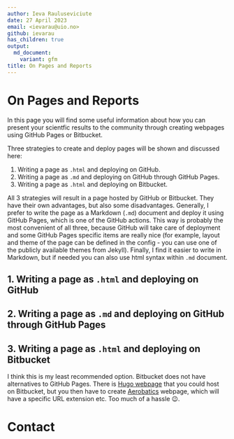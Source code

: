 ```yaml
---
author: Ieva Rauluseviciute
date: 27 April 2023
email: <ievarau@uio.no>
github: ievarau
has_children: true
output:
  md_document:
    variant: gfm
title: On Pages and Reports
---
```


# On Pages and Reports #

In this page you will find some useful information about how you can present your scientfic results to the community through creating webpages using GitHub Pages or Bitbucket.

Three strategies to create and deploy pages will be shown and discussed here:
1. Writing a page as `.html` and deploying on GitHub.
2. Writing a page as `.md` and deploying on GitHub through GitHub Pages.
3. Writing a page as `.html` and deploying on Bitbucket.

All 3 strategies will result in a page hosted by GitHub or Bitbucket. They have their own advantages, but also some disadvantages. Generally, I prefer to write the page as a Markdown (`.md`) document and deploy it using GitHub Pages, which is one of the GitHub actions. This way is probably the most convenient of all three, because GitHub will take care of deployment and some GitHub Pages specific items are really nice (for example, layout and theme of the page can be defined in the config - you can use one of the publicly available themes from Jekyll). Finally, I find it easier to write in Markdown, but if needed you can also use html syntax within `.md` document.

## 1. Writing a page as `.html` and deploying on GitHub ##



## 2. Writing a page as `.md` and deploying on GitHub through GitHub Pages ##


## 3. Writing a page as `.html` and deploying on Bitbucket ##

I think this is my least recommended option. Bitbucket does not have alternatives to GitHub Pages. There is [Hugo webpage](https://gohugo.com.cn/hosting-and-deployment/hosting-on-bitbucket/) that you could host on Bitbucket, but you then have to create [Aerobatics](https://github.com/aerobatic/aerobatic-cli) webpage, which will have a specific URL extension etc. Too much of a hassle :wink:. 


# Contact #


